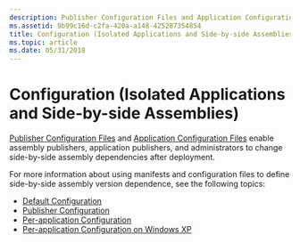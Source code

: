 ```yaml
---
description: Publisher Configuration Files and Application Configuration Files enable assembly publishers, application publishers, and administrators to change side-by-side assembly dependencies after deployment.
ms.assetid: 9b99c16d-c2fa-420a-a148-425287354854
title: Configuration (Isolated Applications and Side-by-side Assemblies)
ms.topic: article
ms.date: 05/31/2018
---
```


# Configuration (Isolated Applications and Side-by-side Assemblies)

[Publisher Configuration Files](publisher-configuration-files.md) and [Application Configuration Files](application-configuration-files.md) enable assembly publishers, application publishers, and administrators to change side-by-side assembly dependencies after deployment.

For more information about using manifests and configuration files to define side-by-side assembly version dependence, see the following topics:

-   [Default Configuration](default-configuration.md)
-   [Publisher Configuration](publisher-configuration.md)
-   [Per-application Configuration](per-application-configuration.md)
-   [Per-application Configuration on Windows XP](per-application-configuration-on-windows-xp.md)

 

 



